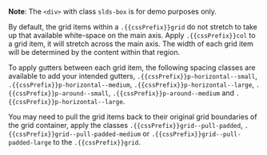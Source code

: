 **Note**: The `<div>` with class `slds-box` is for demo purposes only.

By default, the grid items within a `.{{cssPrefix}}grid` do not stretch to take up that available white-space on the main axis. Apply `.{{cssPrefix}}col` to a grid item, it will stretch across the main axis. The width of each grid item will be determined by the content within that region.

To apply gutters between each grid item, the following spacing classes are available to add your intended gutters, `.{{cssPrefix}}p-horizontal--small`, `.{{cssPrefix}}p-horizontal--medium`, `.{{cssPrefix}}p-horizontal--large`, `.{{cssPrefix}}p-around--small`, `.{{cssPrefix}}p-around--medium` and `.{{cssPrefix}}p-horizontal--large`.

You may need to pull the grid items back to their original grid boundaries of the grid container, apply the classes `.{{cssPrefix}}grid--pull-padded`, `.{{cssPrefix}}grid--pull-padded-medium` or `.{{cssPrefix}}grid--pull-padded-large` to the `.{{cssPrefix}}grid`.

